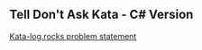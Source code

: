 ## Tell Don't Ask Kata - C# Version

[Kata-log.rocks problem statement](https://kata-log.rocks/tell-dont-ask-kata)
